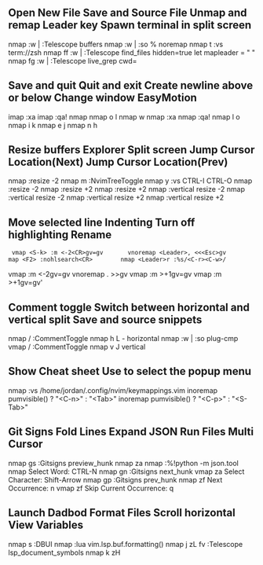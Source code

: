##			Open New File 					Save and Source File 		Unmap and remap Leader key 			Spawn terminal in split screen

nmap <A-b> :w \| :Telescope buffers<CR> 	nmap <A-w> :w \| :so %<CR>	  noremap <Space> <Nop> 		   nmap <Leader>t :vs term://zsh<CR>
nmap <Leader>ff :w \| :Telescope find_files hidden=true<CR>  	          let mapleader = " "
nmap <Leader>fg :w \| :Telescope live_grep cwd=

## Save and quit 			Quit and exit			Create newline above or below 		    Change window					EasyMotion

imap <F1> <ESC>:xa<CR>  imap <F8> <ESC>:qa!<CR>		nmap <Leader><S-l> <S-o><ESC> 		nmap <Leader>o <C-w>l			  nmap <Leader>w
nmap <F1> :xa<CR> 		 nmap <F8> :qa!<CR>			 	nmap <Leader>l o<ESC> 			nmap <Leader>i <C-w>k
																						nmap <Leader>e <C-w>j
																						nmap <Leader>n <C-w>h

## 		Resize buffers   					Explorer 	           		Split screen	Jump Cursor Location(Next)	Jump Cursor Location(Prev)

nmap <C-Up> :resize -2<CR>  	nmap <Leader>m :NvimTreeToggle<CR>	nmap <Leader>y :vs<CR>		  CTRL-I				 	  CTRL-O
nmap <Leader><C-Up> :resize -2<CR>
nmap <C-Down> :resize +2<CR>
nmap <Leader><C-Down> :resize +2<CR>
nmap <C-Left> :vertical resize -2<CR>
nmap <Leader><C-Left> :vertical resize -2<CR>
nmap <C-Right> :vertical resize +2<CR>
nmap <Leader><C-Right> :vertical resize +2<CR>

## 			Move selected line					Indenting					 Turn off highlighting					Rename

	 vmap <S-k> :m <-2<CR>gv=gv		  vnoremap <Leader>, <<<Esc>gv			map <F2> :nohlsearch<CR>		nmap <Leader>r :%s/<C-r><C-w>/
vmap <Leader><S-k> :m <-2<CR>gv=gv	  vnoremap <Leader>. >><Esc>gv
	 vmap <S-j> :m >+1<CR>gv=gv
vmap <Leader><S-j> :m >+1<CR>gv=gv'

## 			Comment toggle						Switch between horizontal and vertical split				Save and source snippets

nmap <Leader>/ :CommentToggle<CR>					nmap <Leader>h <C-w>L - horizontal				 	  nmap <A-s> :w \| :so plug-cmp
vmap <Leader>/ :CommentToggle<CR>					  nmap <Leader>v <C-w>J	vertical

## 					Show Cheat sheet														Use <TAB> to select the popup menu

nmap <F3> :vs /home/jordan/.config/nvim/keymappings.vim<CR>					  inoremap <expr> <Tab> pumvisible() ? "\<C-n>" : "\<Tab>"
																			inoremap <expr> <S-Tab> pumvisible() ? "\<C-p>" : "\<S-Tab>"
																						
## 					Git Signs				    Fold Lines					Expand JSON			  		Run Files		Multi Cursor

nmap <Leader>gs :Gitsigns preview_hunk<CR>	  nmap <A-f> za		nmap <A-e> :%!python -m json.tool<CR> 	nmap <A-r>	Select Word: CTRL-N
nmap <Leader>gn :Gitsigns next_hunk<CR>		  vmap <A-f> za					  				 					Select Character: Shift-Arrow
nmap <Leader>gp :Gitsigns prev_hunk<CR>		  nmap <A-n> zf												 			Next Occurrence: n
											  vmap <A-n> zf											  			  Skip Current Occurrence: q
														   
## 		Launch Dadbod						Format Files 					Scroll horizontal					View Variables

nmap <Leader>s :DBUI<CR>	nmap <C-f> :lua vim.lsp.buf.formatting()<CR>	nmap <Leader>j zL	 <Leader>fv :Telescope lsp_document_symbols<CR>
													    					nmap <Leader>k zH
